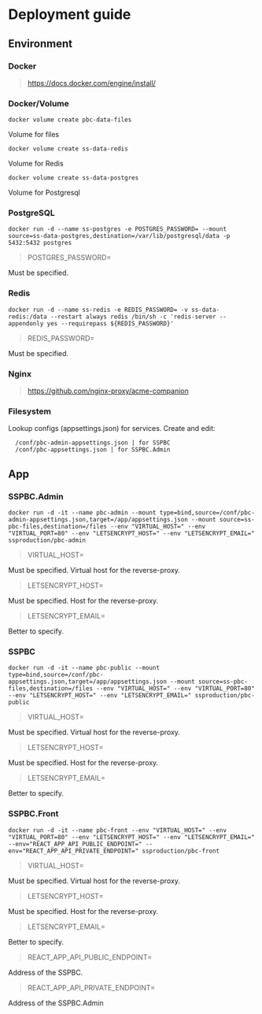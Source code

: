 # Deployment guide

## Environment
### Docker
> https://docs.docker.com/engine/install/

### Docker/Volume
````
docker volume create pbc-data-files
````
Volume for files

````
docker volume create ss-data-redis
````
Volume for Redis

````
docker volume create ss-data-postgres
````
Volume for Postgresql

### PostgreSQL
````
docker run -d --name ss-postgres -e POSTGRES_PASSWORD= --mount source=ss-data-postgres,destination=/var/lib/postgresql/data -p 5432:5432 postgres
````
> POSTGRES_PASSWORD=

Must be specified. 

### Redis
````
docker run -d --name ss-redis -e REDIS_PASSWORD= -v ss-data-redis:/data --restart always redis /bin/sh -c 'redis-server --appendonly yes --requirepass ${REDIS_PASSWORD}'
````
> REDIS_PASSWORD=

Must be specified. 

### Nginx
> https://github.com/nginx-proxy/acme-companion

### Filesystem
Lookup configs (appsettings.json) for services. Create and edit:
````
  /conf/pbc-admin-appsettings.json | for SSPBC
  /conf/pbc-appsettings.json | for SSPBC.Admin
````

## App
### SSPBC.Admin
````
docker run -d -it --name pbc-admin --mount type=bind,source=/conf/pbc-admin-appsettings.json,target=/app/appsettings.json --mount source=ss-pbc-files,destination=/files --env "VIRTUAL_HOST=" --env "VIRTUAL_PORT=80" --env "LETSENCRYPT_HOST=" --env "LETSENCRYPT_EMAIL=" ssproduction/pbc-admin 
````
> VIRTUAL_HOST=

Must be specified. Virtual host for the reverse-proxy.

> LETSENCRYPT_HOST=

Must be specified. Host for the reverse-proxy.

> LETSENCRYPT_EMAIL=

Better to specify.

### SSPBC
````
docker run -d -it --name pbc-public --mount type=bind,source=/conf/pbc-appsettings.json,target=/app/appsettings.json --mount source=ss-pbc-files,destination=/files --env "VIRTUAL_HOST=" --env "VIRTUAL_PORT=80" --env "LETSENCRYPT_HOST=" --env "LETSENCRYPT_EMAIL=" ssproduction/pbc-public 
````
> VIRTUAL_HOST=

Must be specified. Virtual host for the reverse-proxy.

> LETSENCRYPT_HOST=

Must be specified. Host for the reverse-proxy.

> LETSENCRYPT_EMAIL=

Better to specify.

### SSPBC.Front
````
docker run -d -it --name pbc-front --env "VIRTUAL_HOST=" --env "VIRTUAL_PORT=80" --env "LETSENCRYPT_HOST=" --env "LETSENCRYPT_EMAIL=" --env="REACT_APP_API_PUBLIC_ENDPOINT=" --env="REACT_APP_API_PRIVATE_ENDPOINT=" ssproduction/pbc-front 
````
> VIRTUAL_HOST=

Must be specified. Virtual host for the reverse-proxy.

> LETSENCRYPT_HOST=

Must be specified. Host for the reverse-proxy.

> LETSENCRYPT_EMAIL=

Better to specify.

> REACT_APP_API_PUBLIC_ENDPOINT=

Address of the SSPBC.

> REACT_APP_API_PRIVATE_ENDPOINT=

Address of the SSPBC.Admin
